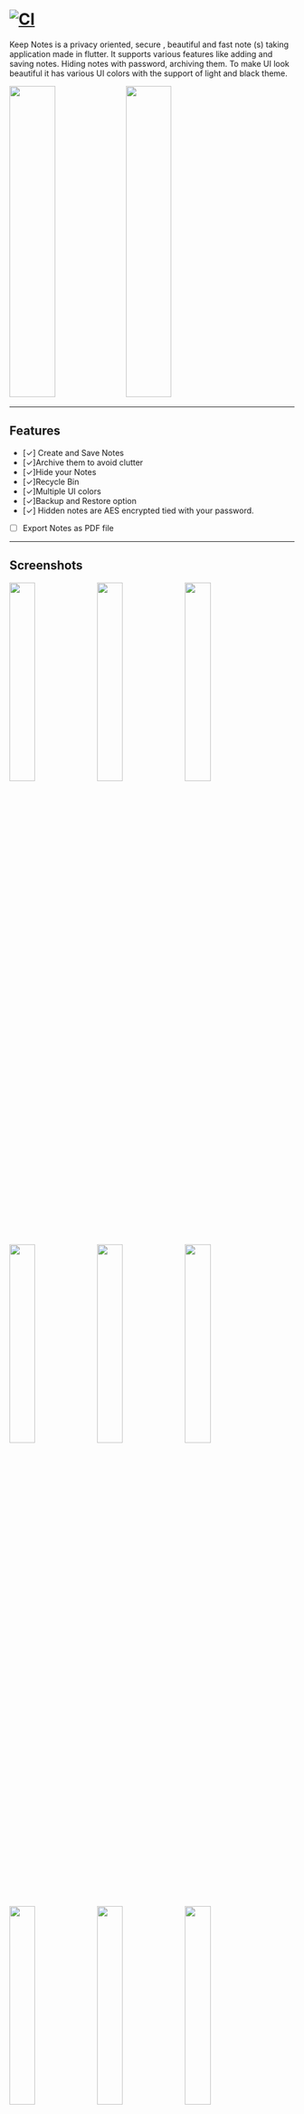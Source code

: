 # [![CI](https://github.com/nikhilbadyal/keepnotes/actions/workflows/ci.yml/badge.svg)](https://github.com/nikhilbadyal/keepnotes/actions/workflows/ci.yml)

Keep Notes is a privacy oriented, secure , beautiful and fast note (s) taking
application made in flutter. It supports
various features like adding and saving notes. Hiding notes with password,
archiving them. To make UI look beautiful it
has various UI colors with the support of light and black theme.

<img src="https://i.imgur.com/53hpGkk.png" width="40%" height="550"></img>
<img src="https://i.imgur.com/FGnDtPk.png" width="40%" height="550"></img>

---

## Features

- [✓] Create and Save Notes
- [✓]Archive them to avoid clutter
- [✓]Hide your Notes
- [✓]Recycle Bin
- [✓]Multiple UI colors
- [✓]Backup and Restore option
- [✓] Hidden notes are AES encrypted tied with your password.

- [ ] Export Notes as PDF file

---

## Screenshots

<img src="https://i.imgur.com/s7LxdiB.png" width="30%"></img>
<img src="https://i.imgur.com/XbbFYLm.png" width="30%"></img>
<img src="https://i.imgur.com/0eirKsA.png" width="30%"></img>
<img src="https://i.imgur.com/HC7ccDg.png" width="30%"></img>
<img src="https://i.imgur.com/IV3H8vj.png" width="30%"></img>
<img src="https://i.imgur.com/pqarCPZ.png" width="30%"></img>
<img src="https://i.imgur.com/qQSV0G5.png" width="30%"></img>
<img src="https://i.imgur.com/cWnlC4x.png" width="30%"></img>
<img src="https://i.imgur.com/lpLYJ9y.png" width="30%"></img>
<img src="https://i.imgur.com/BAXJwmj.png" width="30%"></img>
<img src="https://i.imgur.com/sfC4BFE.png" width="30%"></img>
<img src="https://i.imgur.com/oVx2u1H.png" width="30%"></img>
<img src="https://i.imgur.com/M0gnrY3.png" width="30%"></img>
<img src="https://i.imgur.com/phwvjjK.png" width="30%"></img>
<img src="https://i.imgur.com/cZYa4AQ.png" width="30%"></img>

## Build Steps

- PreRequisite
  - `key.properties` - Add in `/android`
  - `google-services.json` - Add in `/android/app/`
  - `key.jks` - `/android/app/`

---

## Thanks for images & Icons

<div>
    <a href="https://storyset.com/illustration/hidden/pana" title="Backup">Backup</a><br>
    <a href="https://icons8.com/icons/set/github" title="GitHub">GitHub</a><br>
    <a href="https://icons8.com/icon/V5cGWnc9R4xj/google" title="Google">Google</a><br>
    <a href="https://icons8.com/icon/82747/lock" title="Lock">Lock</a><br>
    <a href="https://icons8.com/icon/47996/mailbox-closed-flag-down" title="Mail">Email</a><br>
    <a href="https://www.freepik.com/premium-vector/business-character-concept-beside-angle-cool-character-male-female-korean-
    style-colored-pictures-cartoon-style_9129007.htm" title="Aboutme">AboutMe</a><br>
    <a href="https://www.freepik.com/premium-vector/business-character-concept-beside-angle-cool-character-male-female-korean-
    style-colored-pictures-cartoon-style_9129007.htm" title="Men">Men</a><br>
    <a href="https://www.flaticon.com/free-icon/ghost_477104" title="Ghost">Ghost</a><br>
    <a href="https://storyset.com/illustration/key/pana" title="PinCode">Pin Code</a><br>
    <a href="https://www.freepik.com/free-vector/global-data-security-personal-data-security-cyber-data-security-online-
    concept-illustration-internet-security-information-privacy-
    protection_12953631.htm"
    title="Splash1">Splash1</a><br>
    <a href="https://storyset.com/illustration/cloud-sync/cuate" title="Splash2">Splash2</a><br>
    <a href="https://storyset.com/illustration/design-thinking/pana" title="Splash3">Splash3</a><br>
    <a href="https://www.freepik.com/free-vector/social-media-icons-vector-set-with-facebook-instagram-twitter-tiktok-
    youtube-logos_17221195.htm" title="Telegram">Telegram</a><br>
    <a href="https://www.freepik.com/premium-vector/business-character-concept-beside-angle-cool-character-male-female-korean
    -style-colored-pictures-cartoon-style_9129007.htm" title="Women">Women</a><br>
    <a href="https://www.flaticon.com/free-icon/notes_752326"
    title="AppIcon">App Icon</a><br>
</div>
